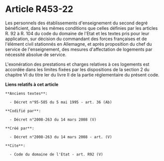 # Article R453-22

Les personnels des établissements d'enseignement du second degré bénéficient, dans les mêmes conditions que celles définies
par les articles R. 92 à R. 104 du code du domaine de l'Etat et les textes pris pour leur application, sur décision du
commandant des forces françaises et de l'élément civil stationnés en Allemagne, et après proposition du chef du service de
l'enseignement, des mesures d'affectation de logements par nécessité absolue de service. 

L'exonération des prestations et charges relatives à ces logements est accordée dans les limites fixées par les dispositions
de la section 2 du chapitre VI du titre Ier du livre II de la partie réglementaire du présent code.

**Liens relatifs à cet article**

	**Anciens textes**:

	  - Décret n°95-585 du 5 mai 1995 - art. 36 (Ab)

	**Codifié par**:

	  - Décret n°2008-263 du 14 mars 2008 (V)

	**Créé par**:

	  - Décret n°2008-263 du 14 mars 2008 - art. (V)

	**Cite**:

	  - Code du domaine de l'Etat - art. R92 (V)
